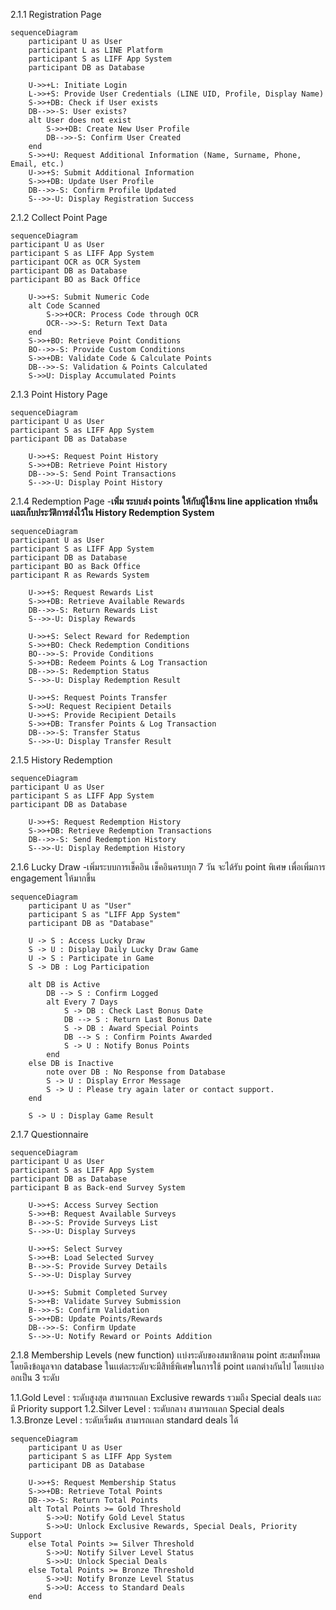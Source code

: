 2.1.1 Registration Page
```mermaid
sequenceDiagram
    participant U as User
    participant L as LINE Platform
    participant S as LIFF App System
    participant DB as Database

    U->>+L: Initiate Login
    L->>+S: Provide User Credentials (LINE UID, Profile, Display Name)
    S->>+DB: Check if User exists
    DB-->>-S: User exists?
    alt User does not exist
        S->>+DB: Create New User Profile
        DB-->>-S: Confirm User Created
    end
    S->>+U: Request Additional Information (Name, Surname, Phone, Email, etc.)
    U->>+S: Submit Additional Information
    S->>+DB: Update User Profile
    DB-->>-S: Confirm Profile Updated
    S-->>-U: Display Registration Success

```
2.1.2 Collect Point Page
```mermaid
sequenceDiagram
participant U as User
participant S as LIFF App System
participant OCR as OCR System
participant DB as Database
participant BO as Back Office

    U->>+S: Submit Numeric Code
    alt Code Scanned
        S->>+OCR: Process Code through OCR
        OCR-->>-S: Return Text Data
    end
    S->>+BO: Retrieve Point Conditions
    BO-->>-S: Provide Custom Conditions
    S->>+DB: Validate Code & Calculate Points
    DB-->>-S: Validation & Points Calculated
    S->>U: Display Accumulated Points
```
2.1.3 Point History Page
```mermaid
sequenceDiagram
participant U as User
participant S as LIFF App System
participant DB as Database

    U->>+S: Request Point History
    S->>+DB: Retrieve Point History
    DB-->>-S: Send Point Transactions
    S-->>-U: Display Point History
```
2.1.4 Redemption Page
-**เพิ่ม ระบบส่ง points ให้กับผู้ใช้งาน line application ท่านอื่น เเละเก็บประวัติการส่งไว้ใน History Redemption System**
```mermaid
sequenceDiagram
participant U as User
participant S as LIFF App System
participant DB as Database
participant BO as Back Office
participant R as Rewards System

    U->>+S: Request Rewards List
    S->>+DB: Retrieve Available Rewards
    DB-->>-S: Return Rewards List
    S-->>-U: Display Rewards

    U->>+S: Select Reward for Redemption
    S->>+BO: Check Redemption Conditions
    BO-->>-S: Provide Conditions
    S->>+DB: Redeem Points & Log Transaction
    DB-->>-S: Redemption Status
    S-->>-U: Display Redemption Result

    U->>+S: Request Points Transfer
    S->>U: Request Recipient Details
    U->>+S: Provide Recipient Details
    S->>+DB: Transfer Points & Log Transaction
    DB-->>-S: Transfer Status
    S-->>-U: Display Transfer Result

```
2.1.5 History Redemption
```mermaid
sequenceDiagram
participant U as User
participant S as LIFF App System
participant DB as Database

    U->>+S: Request Redemption History
    S->>+DB: Retrieve Redemption Transactions
    DB-->>-S: Send Redemption History
    S-->>-U: Display Redemption History
```
2.1.6 Lucky Draw
-เพิ่มระบบการเช็คอิน เช็คอินครบทุก 7 วัน จะได้รับ point พิเศษ เพื่อเพิ่มการ engagement ให้มากขึ้น
```mermaid
sequenceDiagram
    participant U as "User"
    participant S as "LIFF App System"
    participant DB as "Database"

    U -> S : Access Lucky Draw
    S -> U : Display Daily Lucky Draw Game
    U -> S : Participate in Game
    S -> DB : Log Participation

    alt DB is Active
        DB --> S : Confirm Logged
        alt Every 7 Days
            S -> DB : Check Last Bonus Date
            DB --> S : Return Last Bonus Date
            S -> DB : Award Special Points
            DB --> S : Confirm Points Awarded
            S -> U : Notify Bonus Points
        end
    else DB is Inactive
        note over DB : No Response from Database
        S -> U : Display Error Message
        S -> U : Please try again later or contact support.
    end

    S -> U : Display Game Result

```
2.1.7 Questionnaire
```mermaid
sequenceDiagram
participant U as User
participant S as LIFF App System
participant DB as Database
participant B as Back-end Survey System

    U->>+S: Access Survey Section
    S->>+B: Request Available Surveys
    B-->>-S: Provide Surveys List
    S-->>-U: Display Surveys

    U->>+S: Select Survey
    S->>+B: Load Selected Survey
    B-->>-S: Provide Survey Details
    S-->>-U: Display Survey

    U->>+S: Submit Completed Survey
    S->>+B: Validate Survey Submission
    B-->>-S: Confirm Validation
    S->>+DB: Update Points/Rewards
    DB-->>-S: Confirm Update
    S-->>-U: Notify Reward or Points Addition
```

2.1.8 Membership Levels (new function)
เเบ่งระดับของสมาชิกตาม point สะสมทั้งหมดโดยดึงข้อมูลจาก database ในเเต่ละระดับจะมีสิทธิ์พิเศษในการใช้ point เเตกต่างกันไป โดยเเบ่งออกเป็น 3 ระดับ

1.1.Gold Level : ระดับสูงสุด สามารถเเลก Exclusive rewards รวมถึง Special deals เเละมี Priority support
1.2.Silver Level : ระดับกลาง สามารถเเลก Special deals  
1.3.Bronze Level : ระดับเริ่มต้น สามารถเเลก standard deals ได้

```mermaid
sequenceDiagram
    participant U as User
    participant S as LIFF App System
    participant DB as Database

    U->>+S: Request Membership Status
    S->>+DB: Retrieve Total Points
    DB-->>-S: Return Total Points
    alt Total Points >= Gold Threshold
        S->>U: Notify Gold Level Status
        S->>U: Unlock Exclusive Rewards, Special Deals, Priority Support
    else Total Points >= Silver Threshold
        S->>U: Notify Silver Level Status
        S->>U: Unlock Special Deals
    else Total Points >= Bronze Threshold
        S->>U: Notify Bronze Level Status
        S->>U: Access to Standard Deals
    end

```







